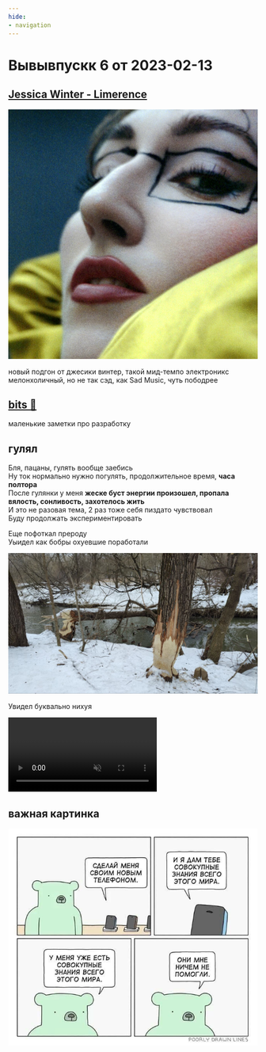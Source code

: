 ```yaml
---
hide: 
- navigation
---
```


# Вывывпускк 6 от 2023-02-13

## [Jessica Winter - Limerence](https://music.yandex.ru/album/23787157)

![](winter.jfif)

новый подгон от джесики винтер, такой мид-темпо электроникс мелонхоличный, но не так сэд, как Sad Music, чуть пободрее

##  [bits 🧂](../../notes/index.md)

маленькие заметки про разработку

## гулял

Бля, пацаны, гулять вообще заебись<br>
Ну ток нормально нужно погулять, продолжительное время, **часа полтора**<br>
После гулянки у меня **жеске буст энергии произошел, пропала вялость, сонливость, захотелось жить**<br>
И это не разовая тема, 2 раз тоже себя пиздато чувствовал<br>
Буду продолжать экспериментировать

Еще пофоткал прероду<br>
Уыидел как бобры охуевшие поработали 

![](bobry.jpeg)

Увидел буквально нихуя

<video src="literally-nothing.mp4" controls autoplay muted></video>

## важная картинка

![](knowledge.jpg)
